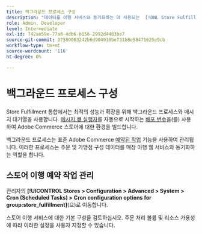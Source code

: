 ```yaml
---
title: 백그라운드 프로세스 구성
description: "데이터를 이행 서비스와 동기화하는 데 사용되는  [!DNL Store Fulfillment] 백그라운드 프로세스에 대한 일정을 구성합니다."
role: Admin, Developer
level: Intermediate
exl-id: 742ae59e-77a0-4db6-b156-2992d4403be7
source-git-commit: 37380063242b6d904910be731b8e58471625e9cb
workflow-type: tm+mt
source-wordcount: '116'
ht-degree: 0%

---
```



# 백그라운드 프로세스 구성

Store Fulfillment 통합에서는 최적의 성능과 확장을 위해 백그라운드 프로세스와 메시지 대기열을 사용합니다. [메시지 큐 실행자](https://experienceleague.adobe.com/en/docs/commerce-operations/configuration-guide/message-queues/message-queue-framework)를 자동으로 시작하는 [배포 변수](https://experienceleague.adobe.com/en/docs/commerce-cloud-service/user-guide/configure/env/stage/variables-deploy#cron_consumers_runner)을(를) 사용하여 Adobe Commerce 스토어에 대한 환경을 빌드합니다.

백그라운드 프로세스는 표준 Adobe Commerce [예약된 작업](https://experienceleague.adobe.com/en/docs/commerce-admin/systems/tools/cron) 기능을 사용하여 관리됩니다. 이러한 프로세스는 주문 및 가맹점 구성 데이터를 매장 이행 웹 서비스와 동기화하는 역할을 합니다.

## 스토어 이행 예약 작업 관리

관리자의 **[!UICONTROL Stores > Configuration > Advanced > System > Cron (Scheduled Tasks) > Cron configuration options for group:store_fulfillment]**(으)로 이동합니다.

스토어 이행 서비스에 대한 기본 구성을 검토하십시오. 주문 처리 볼륨 및 리소스 가용성에 따라 이러한 설정을 사용자 지정할 수 있습니다.

